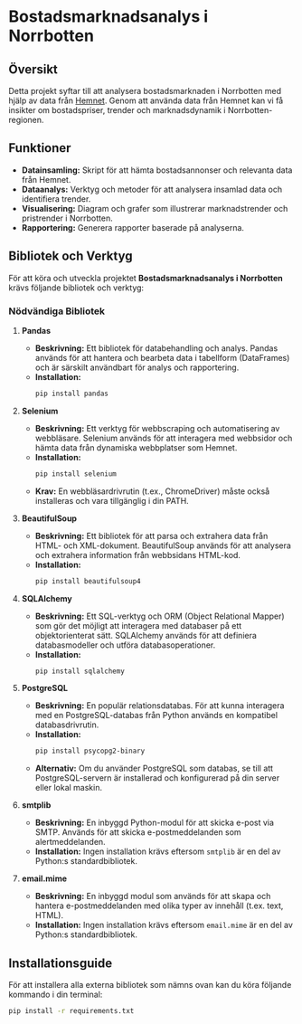# Bostadsmarknadsanalys i Norrbotten

## Översikt

Detta projekt syftar till att analysera bostadsmarknaden i Norrbotten med hjälp av data från [Hemnet](https://www.hemnet.se/). Genom att använda data från Hemnet kan vi få insikter om bostadspriser, trender och marknadsdynamik i Norrbotten-regionen.

## Funktioner

- **Datainsamling:** Skript för att hämta bostadsannonser och relevanta data från Hemnet.
- **Dataanalys:** Verktyg och metoder för att analysera insamlad data och identifiera trender.
- **Visualisering:** Diagram och grafer som illustrerar marknadstrender och pristrender i Norrbotten.
- **Rapportering:** Generera rapporter baserade på analyserna.

## Bibliotek och Verktyg

För att köra och utveckla projektet **Bostadsmarknadsanalys i Norrbotten** krävs följande bibliotek och verktyg:

### Nödvändiga Bibliotek

1. **Pandas**
   - **Beskrivning:** Ett bibliotek för databehandling och analys. Pandas används för att hantera och bearbeta data i tabellform (DataFrames) och är särskilt användbart för analys och rapportering.
   - **Installation:**
     ```bash
     pip install pandas
     ```

2. **Selenium**
   - **Beskrivning:** Ett verktyg för webbscraping och automatisering av webbläsare. Selenium används för att interagera med webbsidor och hämta data från dynamiska webbplatser som Hemnet.
   - **Installation:**
     ```bash
     pip install selenium
     ```
   - **Krav:** En webbläsardrivrutin (t.ex., ChromeDriver) måste också installeras och vara tillgänglig i din PATH.

3. **BeautifulSoup**
   - **Beskrivning:** Ett bibliotek för att parsa och extrahera data från HTML- och XML-dokument. BeautifulSoup används för att analysera och extrahera information från webbsidans HTML-kod.
   - **Installation:**
     ```bash
     pip install beautifulsoup4
     ```

4. **SQLAlchemy**
   - **Beskrivning:** Ett SQL-verktyg och ORM (Object Relational Mapper) som gör det möjligt att interagera med databaser på ett objektorienterat sätt. SQLAlchemy används för att definiera databasmodeller och utföra databasoperationer.
   - **Installation:**
     ```bash
     pip install sqlalchemy
     ```

5. **PostgreSQL**
   - **Beskrivning:** En populär relationsdatabas. För att kunna interagera med en PostgreSQL-databas från Python används en kompatibel databasdrivrutin.
   - **Installation:**
     ```bash
     pip install psycopg2-binary
     ```
   - **Alternativ:** Om du använder PostgreSQL som databas, se till att PostgreSQL-servern är installerad och konfigurerad på din server eller lokal maskin.

6. **smtplib**
   - **Beskrivning:** En inbyggd Python-modul för att skicka e-post via SMTP. Används för att skicka e-postmeddelanden som alertmeddelanden.
   - **Installation:** Ingen installation krävs eftersom `smtplib` är en del av Python:s standardbibliotek.

7. **email.mime**
   - **Beskrivning:** En inbyggd modul som används för att skapa och hantera e-postmeddelanden med olika typer av innehåll (t.ex. text, HTML).
   - **Installation:** Ingen installation krävs eftersom `email.mime` är en del av Python:s standardbibliotek.

## Installationsguide

För att installera alla externa bibliotek som nämns ovan kan du köra följande kommando i din terminal:

```bash
pip install -r requirements.txt

